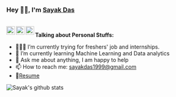 ### Hey 👋🏽, I'm [Sayak Das](https://portfolio-f7924.web.app/)

<br/>


<a href="https://twitter.com/KSayak10">
<img align="left" alt="Sayak Das | Twitter" width="22px" src="https://cdn.jsdelivr.net/npm/simple-icons@v3/icons/twitter.svg" />
</a>
<a href="https://www.linkedin.com/in/sayak-das-041374188/">
<img align="left" alt="Sanket's LinkdeIN" width="22px" src="https://cdn.jsdelivr.net/npm/simple-icons@v3/icons/linkedin.svg" />
</a>
<a href="https://www.facebook.com/sayak.das.735">
<img align="left" alt="Sanket's Instagram" width="22px" src="https://cdn.jsdelivr.net/npm/simple-icons@v3/icons/facebook.svg" />
</a>

**Talking about Personal Stuffs:**

- 👨🏽‍💻 I’m currently trying for freshers' job and internships.
- 🌱 I’m currently learning Machine Learning and Data analytics
- 💬 Ask me about anything, I am happy to help
- 📫 How to reach me: sayakdas1999@gmail.com
- 📝[Resume](https://media-exp1.licdn.com/dms/document/C4D2DAQEGcAwZo8UhAA/profile-treasury-document-pdf-analyzed/0?e=1594728000&v=beta&t=doR1WOeM7N4h6ZiNv5Dy1S-qvlenGIx9yJmkTsFAJvI)


![Sayak's github stats](https://github-readme-stats.vercel.app/api?username=Sayak007&show_icons=true&hide_border=true)
